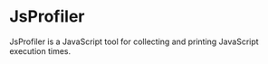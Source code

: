 JsProfiler
==========

JsProfiler is a JavaScript tool for collecting and printing JavaScript execution times.